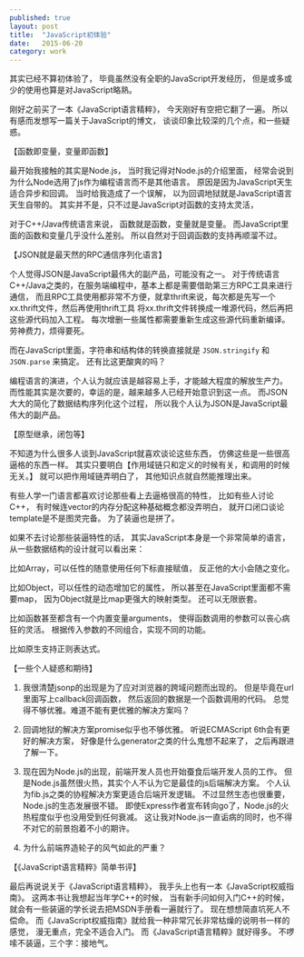 ```yaml
---
published: true
layout: post
title:  "JavaScript初体验"
date:   2015-06-20
category: work
---
```


其实已经不算初体验了，
毕竟虽然没有全职的JavaScript开发经历，
但是或多或少的使用也算是对JavaScript略熟。

刚好之前买了一本《JavaScript语言精粹》，
今天刚好有空把它翻了一遍。
所以有感而发想写一篇关于JavaScript的博文，
谈谈印象比较深的几个点，和一些疑惑。

【函数即变量，变量即函数】

最开始我接触的其实是Node.js，
当时我记得对Node.js的介绍里面，
经常会说到为什么Node选用了js作为编程语言而不是其他语言。
原因是因为JavaScript天生适合异步和回调。
当时给我造成了一个误解，
以为回调地狱就是JavaScript语言天生自带的。
其实并不是，只不过是JavaScript对函数的支持太灵活，

对于C++/Java传统语言来说，
函数就是函数，变量就是变量。
而JavaScript里面的函数和变量几乎没什么差别。
所以自然对于回调函数的支持再顺溜不过。

【JSON就是最天然的RPC通信序列化语言】

个人觉得JSON是JavaScript最伟大的副产品，可能没有之一。
对于传统语言C++/Java之类的，在服务端编程中，基本上都是需要借助第三方RPC工具来进行通信，
而且RPC工具使用都非常不方便，就拿thrift来说，每次都是先写一个xx.thrift文件，然后再使用thrift工具
将xx.thrift文件转换成一堆源代码，然后再把这些源代码加入工程。
每次增删一些属性都需要重新生成这些源代码重新编译。劳神费力，烦得要死。

而在JavaScript里面，字符串和结构体的转换直接就是
`JSON.stringify` 和 `JSON.parse` 来搞定。
还有比这更酸爽的吗？

编程语言的演进，个人认为就应该是越容易上手，才能越大程度的解放生产力。
而性能其实是次要的，幸运的是，越来越多人已经开始意识到这一点。
而JSON大大的简化了数据结构序列化这个过程，
所以我个人认为JSON是JavaScript最伟大的副产品。

【原型继承，闭包等】

不知道为什么很多人谈到JavaScript就喜欢谈论这些东西，
仿佛这些是一些很高逼格的东西一样。
其实只要明白【作用域链只和定义的时候有关，和调用的时候无关。】
就可以把作用域链弄明白了，
其他知识点就自然能推理出来。

有些人学一门语言都喜欢讨论那些看上去逼格很高的特性，
比如有些人讨论C++，
有时候连vector的内存分配这种基础概念都没弄明白，
就开口闭口谈论template是不是图灵完备。
为了装逼也是拼了。

如果不去讨论那些装逼特性的话，
其实JavaScript本身是一个非常简单的语言，
从一些数据结构的设计就可以看出来：

比如Array，可以任性的随意使用任何下标直接赋值，
反正他的大小会随之变化。

比如Object，可以任性的动态增加它的属性，
所以甚至在JavaScript里面都不需要map，
因为Object就是比map更强大的映射类型。
还可以无限嵌套。

比如函数甚至都含有一个内置变量arguments，
使得函数调用的参数可以丧心病狂的灵活。
根据传入参数的不同组合，实现不同的功能。

比如原生支持正则表达式。

【一些个人疑惑和期待】

1. 我很清楚jsonp的出现是为了应对浏览器的跨域问题而出现的。
但是毕竟在url里面写上callback回调函数，
然后返回的数据是一个函数调用的代码。
总觉得不够优雅。难道不能有更优雅的解决方案吗？

2. 回调地狱的解决方案promise似乎也不够优雅。
听说ECMAScript 6th会有更好的解决方案，
好像是什么generator之类的什么鬼想不起来了，
之后再跟进了解一下。 

3. 现在因为Node.js的出现，前端开发人员也开始蚕食后端开发人员的工作。
但是Node.js虽然很火热，其实个人不认为它是最佳的js后端解决方案。
个人认为fib.js之类的协程解决方案更适合后端开发逻辑。
不过显然生态也很重要，Node.js的生态发展很不错。
即使Express作者宣布转向go了，Node.js的火热程度似乎也没用受到任何衰减。
这让我对Node.js一直诟病的同时，也不得不对它的前景抱着不小的期许。

4. 为什么前端界造轮子的风气如此的严重？

【《JavaScript语言精粹》简单书评】

最后再说说关于《JavaScript语言精粹》，
我手头上也有一本《JavaScript权威指南》。
这两本书让我想起当年学C++的时候，
当有新手问如何入门C++的时候，就会有一些装逼的学长说去把MSDN手册看一遍就行了。
现在想想简直坑死人不偿命。
而《JavaScript权威指南》就给我一种非常冗长非常枯燥的说明书一样的感觉，
漫无重点，完全不适合入门。
而《JavaScript语言精粹》就好得多。
不啰嗦不装逼，三个字：接地气。

